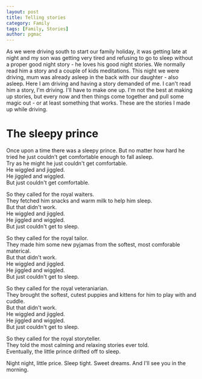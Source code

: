 ```yaml
---
layout: post
title: Telling stories
category: Family
tags: [Family, Stories]
author: pgmac
---
```


As we were driving south to start our family holiday, it was getting late at night and my son was getting very tired and refusing to go to sleep without a proper good night story - he loves his good night stories.
We normally read him a story and a couple of kids meditations.
This night we were driving, mum was already asleep in the back with our daughter - also asleep.
Here I am driving and having a story demanded of me.
I can't read him a story, I'm driving.
I'll have to make one up.
I'm not the best at making up stories, but every now and then things come together and pull some magic out - or at least something that works.
These are the stories I made up while driving.

# The sleepy prince

Once upon a time there was a sleepy prince. But no matter how hard he tried he just couldn't get comfortable enough to fall asleep.<br />
Try as he might he just couldn't get comfortable.<br />
He wiggled and jiggled.<br />
He jiggled and wiggled.<br />
But just couldn't get comfortable.

So they called for the royal waiters.<br />
They fetched him snacks and warm milk to help him sleep.<br />
But that didn't work.<br />
He wiggled and jiggled.<br />
He jiggled and wiggled.<br />
But just couldn't get to sleep.

So they called for the royal tailor.<br />
They made him some new pyjamas from the softest, most comforable materical.<br />
But that didn't work.<br />
He wiggled and jiggled.<br />
He jiggled and wiggled.<br />
But just couldn't get to sleep.

So they called for the royal veteraniarian.<br />
They brought the softest, cutest puppies and kittens for him to play with and cuddle.<br />
But that didn't work.<br />
He wiggled and jiggled.<br />
He jiggled and wiggled.<br />
But just couldn't get to sleep.

So they called for the royal storyteller.<br />
They told the most calming and relaxing stories ever told.<br />
Eventually, the little prince drifted off to sleep.

Night night, little price. Sleep tight. Sweet dreams. And I'll see you in the morning.
